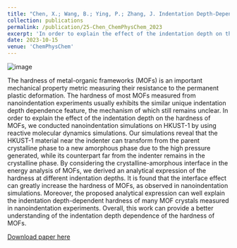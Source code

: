 ```yaml
---
title: "Chen, X.; Wang, B.; Ying, P.; Zhang, J. Indentation Depth-Dependent Hardness of Metal-Organic Framework Crystals: The Effect of Local Amorphization Induced by Indentation. ChemPhysChem 2024, 25 (1), e202300647. DOI: 10.1002/cphc.202300647"
collection: publications
permalink: /publication/25-Chen_ChemPhysChem_2023
excerpt: 'In order to explain the effect of the indentation depth on the hardness of MOFs, we conducted nanoindentation simulations on HKUST-1 by using reactive molecular dynamics simulations. Our simulations reveal that the HKUST-1 material near the indenter can transform from the parent crystalline phase to a new amorphous phase due to the high pressure generated, while its counterpart far from the indenter remains in the crystalline phase.'
date: 2023-10-15
venue: 'ChemPhysChem'
---
```

![image](https://github.com/hityingph/hityingph.github.io/assets/54773018/1e4ee9c3-b3e8-474f-84f8-fa29b1f69bd1)

The hardness of metal-organic frameworks (MOFs) is an important mechanical property metric measuring their resistance to the permanent plastic deformation. The hardness of most MOFs measured from nanoindentation experiments usually exhibits the similar unique indentation depth dependence feature, the mechanism of which still remains unclear. In order to explain the effect of the indentation depth on the hardness of MOFs, we conducted nanoindentation simulations on HKUST-1 by using reactive molecular dynamics simulations. Our simulations reveal that the HKUST-1 material near the indenter can transform from the parent crystalline phase to a new amorphous phase due to the high pressure generated, while its counterpart far from the indenter remains in the crystalline phase. By considering the crystalline-amorphous interface in the energy analysis of MOFs, we derived an analytical expression of the hardness at different indentation depths. It is found that the interface effect can greatly increase the hardness of MOFs, as observed in nanoindentation simulations. Moreover, the proposed analytical expression can well explain the indentation depth-dependent hardness of many MOF crystals measured in nanoindentation experiments. Overall, this work can provide a better understanding of the indentation depth dependence of the hardness of MOFs.

[Download paper here](http://hityingph.github.io/files/25-Chen_ChemPhysChem_2023.pdf)
